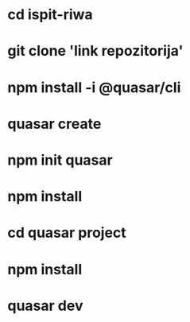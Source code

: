# cd ispit-riwa
# git clone 'link repozitorija'
# npm install -i @quasar/cli
# quasar create
# npm init quasar
# npm install
# cd quasar project
# npm install
# quasar dev
